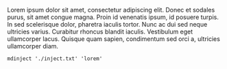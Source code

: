 Lorem ipsum dolor sit amet, consectetur adipiscing elit. Donec et sodales purus, sit amet congue magna. Proin id venenatis ipsum, id posuere turpis. In sed scelerisque dolor, pharetra iaculis tortor. Nunc ac dui sed neque ultricies varius. Curabitur rhoncus blandit iaculis. Vestibulum eget ullamcorper lacus. Quisque quam sapien, condimentum sed orci a, ultricies ullamcorper diam.

`mdinject './inject.txt' 'lorem'`